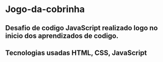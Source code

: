# Jogo-da-cobrinha
## Desafio de codigo JavaScript realizado logo no inicio dos aprendizados de codigo. 
## Tecnologias usadas HTML, CSS, JavaScript